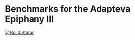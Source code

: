 # Benchmarks for the Adapteva Epiphany III

[![Build Status](https://travis-ci.org/futurecore/epiphany-benchmarks.svg?branch=master)](https://travis-ci.org/futurecore/epiphany-benchmarks)
